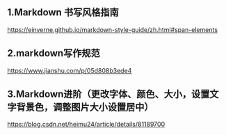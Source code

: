 ## 1.Markdown 书写风格指南
https://einverne.github.io/markdown-style-guide/zh.html#span-elements
## 2.markdown写作规范
https://www.jianshu.com/p/05d808b3ede4
## 3.Markdown进阶（更改字体、颜色、大小，设置文字背景色，调整图片大小设置居中）
https://blog.csdn.net/heimu24/article/details/81189700